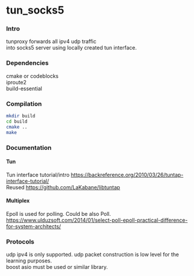 # tun_socks5

### Intro
tunproxy forwards all ipv4 udp traffic   
into socks5 server using locally created tun interface.

### Dependencies

cmake or codeblocks  
iproute2  
build-essential  

### Compilation

```sh
mkdir build
cd build
cmake ..
make
```

### Documentation 

#### Tun
Tun interface tutorial/intro https://backreference.org/2010/03/26/tuntap-interface-tutorial/  
Reused https://github.com/LaKabane/libtuntap   

#### Multiplex
Epoll is used for polling. Could be also Poll.   
https://www.ulduzsoft.com/2014/01/select-poll-epoll-practical-difference-for-system-architects/

### Protocols
udp ipv4 is only supported.
udp packet construction is low level for the learning purposes.   
boost asio must be used or similar library.  
